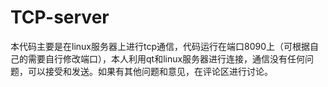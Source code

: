 # TCP-server
本代码主要是在linux服务器上进行tcp通信，代码运行在端口8090上（可根据自己的需要自行修改端口），本人利用qt和linux服务器进行连接，通信没有任何问题，可以接受和发送。如果有其他问题和意见，在评论区进行讨论。
